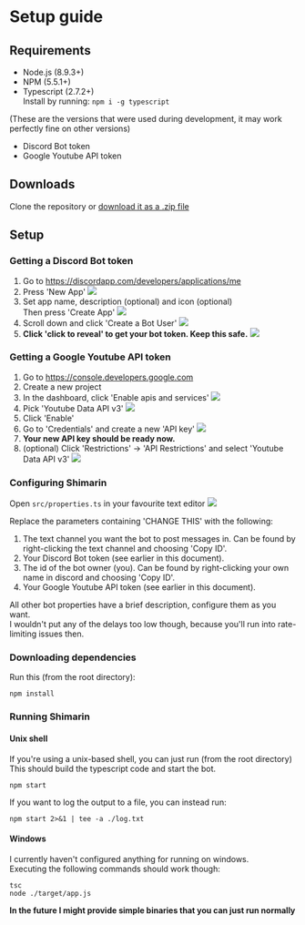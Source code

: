 # Setup guide

## Requirements

- Node.js (8.9.3+) 
- NPM (5.5.1+)
- Typescript (2.7.2+)  
Install by running: `npm i -g typescript`

(These are the versions that were used during development, it may work perfectly fine on other versions)

- Discord Bot token
- Google Youtube API token

## Downloads
Clone the repository or [download it as a .zip file](https://github.com/Razacx/Shimarin/archive/master.zip)

## Setup

### Getting a Discord Bot token

1. Go to 
https://discordapp.com/developers/applications/me
2. Press 'New App' 
![](./img/discord-bot-token/new-app.PNG)
3. Set app name, description (optional) and icon (optional)  
Then press 'Create App'
![](./img/discord-bot-token/app-info.PNG)
4. Scroll down and click 'Create a Bot User'
![](./img/discord-bot-token/create-bot-user.PNG)
5. **Click 'click to reveal' to get your bot token. Keep this safe.**
![](./img/discord-bot-token/click-to-reveal.PNG)

### Getting a Google Youtube API token

1. Go to 
https://console.developers.google.com
2. Create a new project
3. In the dashboard, click 'Enable apis and services'
![](./img/google-api-token/enable-apis-and-services.PNG)
4. Pick 'Youtube Data API v3'
![](./img/google-api-token/pick-service.PNG)
5. Click 'Enable'
6. Go to 'Credentials' and create a new 'API key'
![](./img/google-api-token/create-api-key-credentials.PNG)
7. **Your new API key should be ready now.** 
8. (optional) Click 'Restrictions' -> 'API Restrictions' and select 'Youtube Data API v3'
![](./img/google-api-token/api-restrictions.PNG)

### Configuring Shimarin

Open `src/properties.ts` in your favourite text editor
![](./img/properties/properties.PNG)

Replace the parameters containing 'CHANGE THIS' with the following:

1. The text channel you want the bot to post messages in. Can be found by right-clicking the text channel and choosing 'Copy ID'.
2. Your Discord Bot token (see earlier in this document).
3. The id of the bot owner (you). Can be found by right-clicking your own name in discord and choosing 'Copy ID'.
4. Your Google Youtube API token (see earlier in this document).

All other bot properties have a brief description, configure them as you want.  
I wouldn't put any of the delays too low though, because you'll run into rate-limiting issues then.

### Downloading dependencies

Run this (from the root directory):
````
npm install
````

### Running Shimarin

#### Unix shell 
If you're using a unix-based shell, you can just run (from the root directory)   
This should build the typescript code and start the bot.  
````
npm start
````  


If you want to log the output to a file, you can instead run:  
````
npm start 2>&1 | tee -a ./log.txt
````

#### Windows

I currently haven't configured anything for running on windows.  
Executing the following commands should work though:

````
tsc
node ./target/app.js
````

**In the future I might provide simple binaries that you can just run normally**